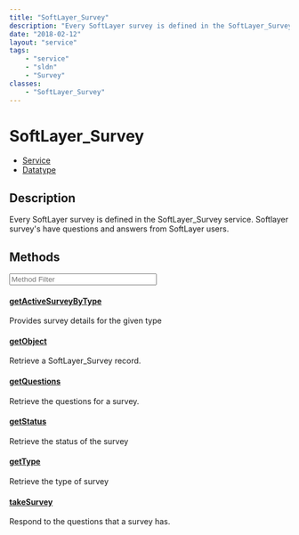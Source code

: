 ```yaml
---
title: "SoftLayer_Survey"
description: "Every SoftLayer survey is defined in the SoftLayer_Survey service. Softlayer survey's have questions and answers from So... "
date: "2018-02-12"
layout: "service"
tags:
    - "service"
    - "sldn"
    - "Survey"
classes:
    - "SoftLayer_Survey"
---
```

# SoftLayer_Survey
<div id='service-datatype'>
    <ul id='sldn-reference-tabs'>
    <li id='service'> <a href='/reference/services/SoftLayer_Survey' >Service</a></li>    <li id='datatype'> <a href='/reference/datatypes/SoftLayer_Survey' >Datatype</a></li>
    </ul>
</div>

## Description


Every SoftLayer survey is defined in the SoftLayer_Survey service. Softlayer survey's have questions and answers from SoftLayer users. 



        
<div id="properties" class="content service-content">

## Methods

<div class="view-filters">
    <div class="clearfix">
        <div class="search-input-box">
            <input placeholder="Method Filter" onkeyup="titleSearch(inputId='edit-combine', divId='method-div', elementClass='method-row')" 
                type="text" id="edit-combine" value="" size="30" maxlength="128" class="form-text">
        </div>
    </div>
</div>

<div id="method-div">

<div class="method-row">

#### [getActiveSurveyByType](/reference/services/SoftLayer_Survey/getActiveSurveyByType)
Provides survey details for the given type

</div>

<div class="method-row">

#### [getObject](/reference/services/SoftLayer_Survey/getObject)
Retrieve a SoftLayer_Survey record.

</div>

<div class="method-row">

#### [getQuestions](/reference/services/SoftLayer_Survey/getQuestions)
Retrieve the questions for a survey.

</div>

<div class="method-row">

#### [getStatus](/reference/services/SoftLayer_Survey/getStatus)
Retrieve the status of the survey

</div>

<div class="method-row">

#### [getType](/reference/services/SoftLayer_Survey/getType)
Retrieve the type of survey

</div>

<div class="method-row">

#### [takeSurvey](/reference/services/SoftLayer_Survey/takeSurvey)
Respond to the questions that a survey has.

</div>
</div>

</div>


